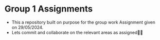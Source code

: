 # Group 1 Assignments

- This a repository built on purpose for the group work Assignment given on 29/05/2024.
- Lets commit and collaborate on the relevant areas as assigned🎉🎉

